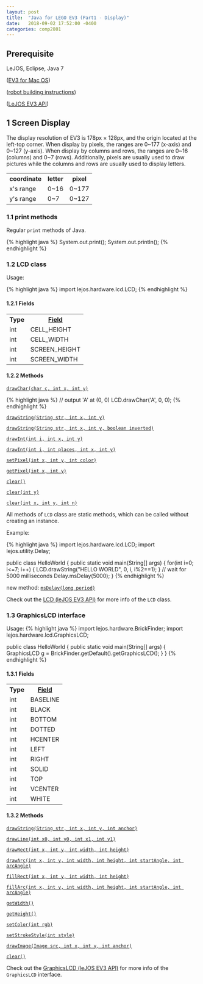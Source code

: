 ```yaml
---
layout: post
title:  "Java for LEGO EV3 (Part1 - Display)"
date:   2018-09-02 17:52:00 -0400
categories: comp2801
---
```

<h2>Prerequisite</h2>

LeJOS, Eclipse, Java 7

([EV3 for Mac OS][ev3-mac-os])

([robot building instructions][building-instructions])

([LeJOS EV3 API][lejos-api])

[ev3-mac-os]: http://www.bartneck.de/2017/06/04/tutorial-on-how-to-install-and-run-java-on-lego-mindstorms-ev3-using-eclipse-on-mac-os-x/

[building-instructions]: https://education.lego.com/en-us/support/mindstorms-ev3/building-instructions#robot

[lejos-api]: http://www.lejos.org/ev3/docs/index.html

<h2>1 Screen Display</h2>

The display resolution of EV3 is 178px &times; 128px, and the origin located at the left-top corner. When display by pixels, the ranges are 0~177 (x-axis) and 0~127 (y-axis). When display by columns and rows, the ranges are 0~16 (columns) and 0~7 (rows). Additionally, pixels are usually used to draw pictures while the columns and rows are usually used to display letters.

<table>
	<tr>
		<th>coordinate</th>
		<th>letter</th>
		<th>pixel</th>
	</tr>
	<tr>
		<td>x's range</td>
		<td>0~16</td>
		<td>0~177</td>
	</tr>
	<tr>
		<td>y's range</td>
		<td>0~7</td>
		<td>0~127</td>
	</tr>
</table>

<h3>1.1 print methods</h3>

Regular `print` methods of Java.

{% highlight java %}
System.out.print();
System.out.println();
{% endhighlight %}

<h3>1.2 LCD class</h3>

Usage:

{% highlight java %}
import lejos.hardware.lcd.LCD;
{% endhighlight %}

<h4>1.2.1 Fields</h4>

<table>
	<tr>
		<th>Type</th>
		<th><a href="http://www.lejos.org/ev3/docs/lejos/hardware/lcd/LCD.html#field.summary">Field</a></th>
	</tr>
	<tr>
		<td>int</td>
		<td>CELL_HEIGHT</td>
	</tr>
	<tr>
		<td>int</td>
		<td>CELL_WIDTH</td>
	</tr>
	<tr>
		<td>int</td>
		<td>SCREEN_HEIGHT</td>
	</tr>
	<tr>
		<td>int</td>
		<td>SCREEN_WIDTH</td>
	</tr>
</table>

<h4>1.2.2 Methods</h4>

[`drawChar(char c, int x, int y)`][lcd-drawChar-char-int-int-]

{% highlight java %}
// output 'A' at (0, 0)
LCD.drawChar('A', 0, 0);
{% endhighlight %}

[`drawString(String str, int x, int y)`][lcd-drawString-java.lang.String-int-int-]

[`drawString(String str, int x, int y, boolean inverted)`][lcd-drawString-java.lang.String-int-int-boolean-]

[`drawInt(int i, int x, int y)`][lcd-drawInt-int-int-int-]

[`drawInt(int i, int places, int x, int y)`][lcd-drawInt-int-int-int-int-]

[`setPixel(int x, int y, int color)`][lcd-setPixel-int-int-int-]

[`getPixel(int x, int y)`][lcd-getPixel-int-int-]

[`clear()`][lcd-clear--]

[`clear(int y)`][lcd-clear-int-]

[`clear(int x, int y, int n)`][lcd-clear-int-int-int-]

All methods of `LCD` class are static methods, which can be called without creating an instance.

Example: 

{% highlight java %}
import lejos.hardware.lcd.LCD;
import lejos.utility.Delay;

public class HelloWorld {
	public static void main(String[] args) {
		for(int i=0; i<=7; i++) {
			LCD.drawString("HELLO WORLD", 0, i, i%2==1);
		}
		// wait for 5000 milliseconds
		Delay.msDelay(5000);
}
{% endhighlight %}

new method: [`msDelay(long period)`][ms-delay]

Check out the [LCD (leJOS EV3 API)][lejos-api-lcd] for more info of the `LCD` class.

[lejos-api-lcd]: http://www.lejos.org/ev3/docs/index.html?lejos/hardware/lcd/LCD.html

[lcd-drawChar-char-int-int-]: http://www.lejos.org/ev3/docs/lejos/hardware/lcd/LCD.html#drawChar-char-int-int-

[lcd-drawString-java.lang.String-int-int-]: http://www.lejos.org/ev3/docs/lejos/hardware/lcd/LCD.html#drawString-java.lang.String-int-int-

[lcd-drawString-java.lang.String-int-int-boolean-]: http://www.lejos.org/ev3/docs/lejos/hardware/lcd/LCD.html#drawString-java.lang.String-int-int-boolean-

[lcd-drawInt-int-int-int-]: http://www.lejos.org/ev3/docs/lejos/hardware/lcd/LCD.html#drawInt-int-int-int-

[lcd-drawInt-int-int-int-int-]: http://www.lejos.org/ev3/docs/lejos/hardware/lcd/LCD.html#drawInt-int-int-int-int-

[lcd-setPixel-int-int-int-]: http://www.lejos.org/ev3/docs/lejos/hardware/lcd/LCD.html#setPixel-int-int-int-

[lcd-getPixel-int-int-]: http://www.lejos.org/ev3/docs/lejos/hardware/lcd/LCD.html#getPixel-int-int-

[lcd-clear--]: http://www.lejos.org/ev3/docs/lejos/hardware/lcd/LCD.html#clear--

[lcd-clear-int-]: http://www.lejos.org/ev3/docs/lejos/hardware/lcd/LCD.html#clear-int-

[lcd-clear-int-int-int-]: http://www.lejos.org/ev3/docs/lejos/hardware/lcd/LCD.html#clear-int-int-int-

[ms-delay]: http://www.lejos.org/ev3/docs/lejos/utility/Delay.html#msDelay-long-

<h3>1.3 GraphicsLCD interface</h3>

Usage:
{% highlight java %}
import lejos.hardware.BrickFinder;
import lejos.hardware.lcd.GraphicsLCD;

public class HelloWorld {
	public static void main(String[] args) {
		GraphicsLCD g = BrickFinder.getDefault().getGraphicsLCD();
	}
}
{% endhighlight %}

<h4>1.3.1 Fields</h4>

<table>
	<tr>
		<th>Type</th>
		<th><a href="http://www.lejos.org/ev3/docs/lejos/hardware/lcd/GraphicsLCD.html#field.summary">Field</a></th>
	</tr>
	<tr>
		<td>int</td>
		<td>BASELINE</td>
	</tr>
	<tr>
		<td>int</td>
		<td>BLACK</td>
	</tr>
	<tr>
		<td>int</td>
		<td>BOTTOM</td>
	</tr>
	<tr>
		<td>int</td>
		<td>DOTTED</td>
	</tr>
	<tr>
		<td>int</td>
		<td>HCENTER</td>
	</tr>
	<tr>
		<td>int</td>
		<td>LEFT</td>
	</tr>
	<tr>
		<td>int</td>
		<td>RIGHT</td>
	</tr>
	<tr>
		<td>int</td>
		<td>SOLID</td>
	</tr>
	<tr>
		<td>int</td>
		<td>TOP</td>
	</tr>
	<tr>
		<td>int</td>
		<td>VCENTER</td>
	</tr>
	<tr>
		<td>int</td>
		<td>WHITE</td>
	</tr>
</table>

<h4>1.3.2 Methods</h4>

[`drawString(String str, int x, int y, int anchor)`][graphicslcd-drawString-java.lang.String-int-int-int-]

[`drawLine(int x0, int y0, int x1, int y1)`][graphicslcd-drawLine-int-int-int-int-]

[`drawRect(int x, int y, int width, int height)`][graphicslcd-drawRect-int-int-int-int-]

[`drawArc(int x, int y, int width, int height, int startAngle, int arcAngle)`][graphicslcd-drawArc-int-int-int-int-int-int-]

[`fillRect(int x, int y, int width, int height)`][graphicslcd-fillRect-int-int-int-int-]

[`fillArc(int x, int y, int width, int height, int startAngle, int arcAngle)`][graphicslcd-fillArc-int-int-int-int-int-int-]

[`getWidth()`][graphicslcd-getWidth--]

[`getHeight()`][graphicslcd-getHeight--]

[`setColor(int rgb)`][graphicslcd-setColor-int-]

[`setStrokeStyle(int style)`][graphicslcd-setStrokeStyle-int-]

[`drawImage(Image src, int x, int y, int anchor)`][graphicslcd-drawImage-lejos.hardware.lcd.Image-int-int-int-]

[`clear()`][graphicslcd-clear--]

Check out the [GraphicsLCD (leJOS EV3 API)][lejos-api-graphicslcd] for more info of the `GraphicsLCD` interface.

[lejos-api-graphicslcd]: http://www.lejos.org/ev3/docs/lejos/hardware/lcd/GraphicsLCD.html

[graphicslcd-drawString-java.lang.String-int-int-int-]: http://www.lejos.org/ev3/docs/lejos/hardware/lcd/GraphicsLCD.html#drawString-java.lang.String-int-int-int-

[graphicslcd-drawLine-int-int-int-int-]: http://www.lejos.org/ev3/docs/lejos/hardware/lcd/GraphicsLCD.html#drawLine-int-int-int-int-

[graphicslcd-drawRect-int-int-int-int-]: http://www.lejos.org/ev3/docs/lejos/hardware/lcd/GraphicsLCD.html#drawRect-int-int-int-int-

[graphicslcd-drawArc-int-int-int-int-int-int-]: http://www.lejos.org/ev3/docs/lejos/hardware/lcd/GraphicsLCD.html#drawArc-int-int-int-int-int-int-

[graphicslcd-fillRect-int-int-int-int-]: http://www.lejos.org/ev3/docs/lejos/hardware/lcd/GraphicsLCD.html#fillRect-int-int-int-int-

[graphicslcd-fillArc-int-int-int-int-int-int-]: http://www.lejos.org/ev3/docs/lejos/hardware/lcd/GraphicsLCD.html#fillArc-int-int-int-int-int-int-

[graphicslcd-getWidth--]:http://www.lejos.org/ev3/docs/lejos/hardware/lcd/CommonLCD.html#getWidth--

[graphicslcd-getHeight--]:http://www.lejos.org/ev3/docs/lejos/hardware/lcd/CommonLCD.html#getHeight--

[graphicslcd-setColor-int-]:http://www.lejos.org/ev3/docs/lejos/hardware/lcd/GraphicsLCD.html#setColor-int-

[graphicslcd-setStrokeStyle-int-]:http://www.lejos.org/ev3/docs/lejos/hardware/lcd/GraphicsLCD.html#setStrokeStyle-int-

[graphicslcd-drawImage-lejos.hardware.lcd.Image-int-int-int-]:http://www.lejos.org/ev3/docs/lejos/hardware/lcd/GraphicsLCD.html#drawImage-lejos.hardware.lcd.Image-int-int-int-

[graphicslcd-clear--]:http://www.lejos.org/ev3/docs/lejos/hardware/lcd/CommonLCD.html#clear--


